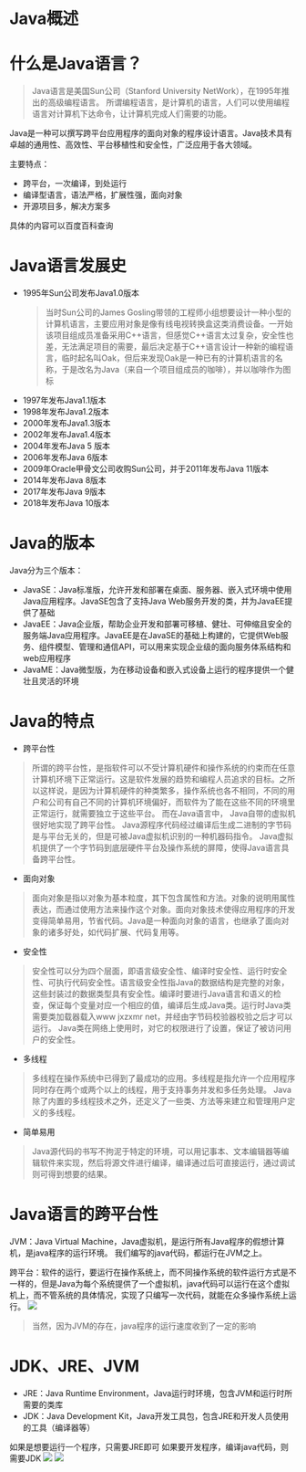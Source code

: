 # Java概述



# 什么是Java语言？
> Java语言是美国Sun公司（Stanford University NetWork），在1995年推出的高级编程语言。
> 所谓编程语言，是计算机的语言，人们可以使用编程语言对计算机下达命令，让计算机完成人们需要的功能。

Java是一种可以撰写跨平台应用程序的面向对象的程序设计语言。Java技术具有卓越的通用性、高效性、平台移植性和安全性，广泛应用于各大领域。

主要特点：
- 跨平台，一次编译，到处运行
- 编译型语言，语法严格，扩展性强，面向对象
- 开源项目多，解决方案多

具体的内容可以百度百科查询



# Java语言发展史
* 1995年Sun公司发布Java1.0版本
    > 当时Sun公司的James Gosling带领的工程师小组想要设计一种小型的计算机语言，主要应用对象是像有线电视转换盒这类消费设备。一开始该项目组成员准备采用C++语言，但感觉C++语言太过复杂，安全性也差，无法满足项目的需要，最后决定基于C++语言设计一种新的编程语言，临时起名叫Oak，但后来发现Oak是一种已有的计算机语言的名称，于是改名为Java（来自一个项目组成员的咖啡），并以咖啡作为图标
* 1997年发布Java1.1版本
* 1998年发布Java1.2版本
* 2000年发布Java1.3版本
* 2002年发布Java1.4版本
* 2004年发布Java 5 版本
* 2006年发布Java 6版本
* 2009年Oracle甲骨文公司收购Sun公司，并于2011年发布Java 11版本
* 2014年发布Java 8版本
* 2017年发布Java 9版本
* 2018年发布Java 10版本

# Java的版本
Java分为三个版本：
* JavaSE：Java标准版，允许开发和部署在桌面、服务器、嵌入式环境中使用Java应用程序。JavaSE包含了支持Java Web服务开发的类，并为JavaEE提供了基础
* JavaEE：Java企业版，帮助企业开发和部署可移植、健壮、可伸缩且安全的服务端Java应用程序。JavaEE是在JavaSE的基础上构建的，它提供Web服务、组件模型、管理和通信API，可以用来实现企业级的面向服务体系结构和web应用程序
* JavaME：Java微型版，为在移动设备和嵌入式设备上运行的程序提供一个健壮且灵活的环境

# Java的特点
* 跨平台性
> 所谓的跨平台性，是指软件可以不受计算机硬件和操作系统的约束而在任意计算机环境下正常运行。这是软件发展的趋势和编程人员追求的目标。之所以这样说，是因为计算机硬件的种类繁多，操作系统也各不相同，不同的用户和公司有自己不同的计算机环境偏好，而软件为了能在这些不同的环境里正常运行，就需要独立于这些平台。
> 而在Java语言中， Java自带的虚拟机很好地实现了跨平台性。 Java源程序代码经过编译后生成二进制的字节码是与平台无关的，但是可被Java虚拟机识别的一种机器码指令。 Java虚拟机提供了一个字节码到底层硬件平台及操作系统的屏障，使得Java语言具备跨平台性。

* 面向对象
> 面向对象是指以对象为基本粒度，其下包含属性和方法。对象的说明用属性表达，而通过使用方法来操作这个对象。面向对象技术使得应用程序的开发变得简单易用，节省代码。Java是一种面向对象的语言，也继承了面向对象的诸多好处，如代码扩展、代码复用等。

* 安全性
> 安全性可以分为四个层面，即语言级安全性、编译时安全性、运行时安全性、可执行代码安全性。语言级安全性指Java的数据结构是完整的对象，这些封装过的数据类型具有安全性。编译时要进行Java语言和语义的检查，保证每个变量对应一个相应的值，编译后生成Java类。运行时Java类需要类加载器载入www jxzxmr net，并经由字节码校验器校验之后才可以运行。 Java类在网络上使用时，对它的权限进行了设置，保证了被访问用户的安全性。

* 多线程
> 多线程在操作系统中已得到了最成功的应用。多线程是指允许一个应用程序同时存在两个或两个以上的线程，用于支持事务并发和多任务处理。 Java除了内置的多线程技术之外，还定义了一些类、方法等来建立和管理用户定义的多线程。

* 简单易用
> Java源代码的书写不拘泥于特定的环境，可以用记事本、文本编辑器等编辑软件来实现，然后将源文件进行编译，编译通过后可直接运行，通过调试则可得到想要的结果。

# Java语言的跨平台性
JVM：Java Virtual Machine，Java虚拟机，是运行所有Java程序的假想计算机，是java程序的运行环境。
我们编写的java代码，都运行在JVM之上。

跨平台：软件的运行，要运行在操作系统上，而不同操作系统的软件运行方式是不一样的，但是Java为每个系统提供了一个虚拟机，java代码可以运行在这个虚拟机上，而不管系统的具体情况，实现了只编写一次代码，就能在众多操作系统上运行。
![](https://img2018.cnblogs.com/blog/1446249/201911/1446249-20191112200756766-1442292010.png)
> 当然，因为JVM的存在，java程序的运行速度收到了一定的影响

# JDK、JRE、JVM
* JRE：Java Runtime Environment，Java运行时环境，包含JVM和运行时所需要的类库
* JDK：Java Development Kit，Java开发工具包，包含JRE和开发人员使用的工具（编译器等）

如果是想要运行一个程序，只需要JRE即可
如果要开发程序，编译java代码，则需要JDK
![](https://img2018.cnblogs.com/blog/1446249/201911/1446249-20191112201023972-296136974.png)
![](https://img2018.cnblogs.com/blog/1446249/201911/1446249-20191112201028331-1018375903.png)